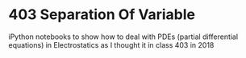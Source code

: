 # 403 Separation Of Variable
iPython notebooks to show how to deal with PDEs (partial differential equations) in Electrostatics as I thought it in class 403 in 2018
